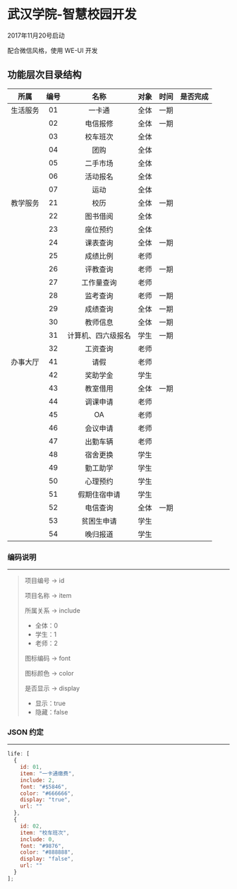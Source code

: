 # 武汉学院-智慧校园开发

2017年11月20号启动

配合微信风格，使用 WE-UI 开发



## 功能层次目录结构

|   所属   | 编号 |        名称        | 对象 | 时间 | 是否完成 |
| :------: | :--: | :----------------: | :--: | :--: | :------: |
| 生活服务 |  01  |       一卡通       | 全体 | 一期 |          |
|          |  02  |      电信报修      | 全体 | 一期 |          |
|          |  03  |      校车班次      | 全体 |      |          |
|          |  04  |        团购        | 全体 |      |          |
|          |  05  |      二手市场      | 全体 |      |          |
|          |  06  |      活动报名      | 全体 |      |          |
|          |  07  |        运动        | 全体 |      |          |
| 教学服务 |  21  |        校历        | 全体 | 一期 |          |
|          |  22  |      图书借阅      | 全体 |      |          |
|          |  23  |      座位预约      | 全体 |      |          |
|          |  24  |      课表查询      | 全体 | 一期 |          |
|          |  25  |      成绩比例      | 老师 |      |          |
|          |  26  |      评教查询      | 老师 | 一期 |          |
|          |  27  |     工作量查询     | 老师 |      |          |
|          |  28  |      监考查询      | 老师 | 一期 |          |
|          |  29  |      成绩查询      | 全体 | 一期 |          |
|          |  30  |      教师信息      | 全体 | 一期 |          |
|          |  31  | 计算机、四六级报名 | 学生 | 一期 |          |
|          |  32  |      工资查询      | 老师 |      |          |
| 办事大厅 |  41  |        请假        | 老师 |      |          |
|          |  42  |      奖助学金      | 学生 |      |          |
|          |  43  |      教室借用      | 全体 | 一期 |          |
|          |  44  |      调课申请      | 老师 |      |          |
|          |  45  |         OA         | 老师 |      |          |
|          |  46  |      会议申请      | 老师 |      |          |
|          |  47  |      出勤车辆      | 老师 |      |          |
|          |  48  |      宿舍更换      | 学生 |      |          |
|          |  49  |      勤工助学      | 学生 |      |          |
|          |  50  |      心理预约      | 学生 |      |          |
|          |  51  |    假期住宿申请    | 学生 |      |          |
|          |  52  |      电信查询      | 全体 | 一期 |          |
|          |  53  |     贫困生申请     | 学生 |      |          |
|          |  54  |      晚归报道      | 学生 |      |          |
  





### 编码说明

---

> 项目编号 -> id
>
> 项目名称 -> item
>
> 所属关系 -> include
>
> * 全体：0
> * 学生：1
> * 老师：2
>
> 图标编码 -> font
>
> 图标颜色 -> color
>
> 是否显示 -> display
>
> * 显示：true
> * 隐藏：false
  




  
### JSON 约定

---

```javascript
life: [
  {
    id: 01,
    item: "一卡通缴费",
    include: 2,
    font: "#$5846",
    color: "#666666",
    display: "true",
    url: ""
  },
  {
    id: 02,
    item: "校车班次",
    include: 0,
    font: "#9876",
    color: "#888888",
    display: "false",
    url: ""
  }
];
```
